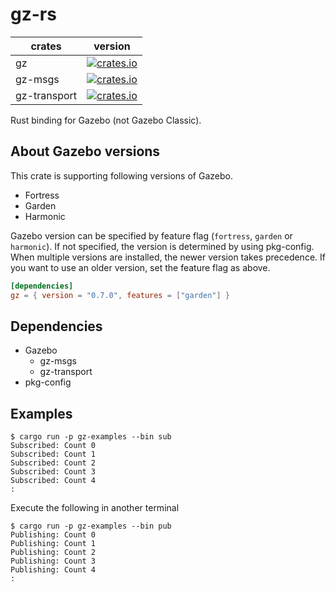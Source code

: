 # gz-rs

| crates       | version                                                                                                 |
| ------------ | ------------------------------------------------------------------------------------------------------- |
| gz           | [![crates.io](https://img.shields.io/crates/v/gz.svg)](https://crates.io/crates/gz)                     |
| gz-msgs      | [![crates.io](https://img.shields.io/crates/v/gz-msgs.svg)](https://crates.io/crates/gz-msgs)           |
| gz-transport | [![crates.io](https://img.shields.io/crates/v/gz-transport.svg)](https://crates.io/crates/gz-transport) |

Rust binding for Gazebo (not Gazebo Classic).

## About Gazebo versions

This crate is supporting following versions of Gazebo.

- Fortress
- Garden
- Harmonic

Gazebo version can be specified by feature flag (`fortress`, `garden` or `harmonic`). If not specified, the version is determined by using pkg-config. When multiple versions are installed, the newer version takes precedence. If you want to use an older version, set the feature flag as above.

```toml
[dependencies]
gz = { version = "0.7.0", features = ["garden"] }
```

## Dependencies

- Gazebo
  - gz-msgs
  - gz-transport
- pkg-config

## Examples

```no_rust
$ cargo run -p gz-examples --bin sub
Subscribed: Count 0
Subscribed: Count 1
Subscribed: Count 2
Subscribed: Count 3
Subscribed: Count 4
:
```

Execute the following in another terminal

```no_rust
$ cargo run -p gz-examples --bin pub
Publishing: Count 0
Publishing: Count 1
Publishing: Count 2
Publishing: Count 3
Publishing: Count 4
:
```
